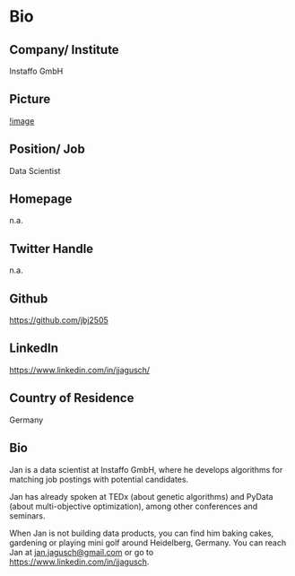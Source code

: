 # Bio

## Company/ Institute

Instaffo GmbH

## Picture

[!image](casual_1_rect.png)


## Position/ Job

Data Scientist

## Homepage

n.a.

## Twitter Handle

n.a.

## Github

https://github.com/jbj2505

## LinkedIn

https://www.linkedin.com/in/jjagusch/

## Country of Residence

Germany

## Bio

Jan is a data scientist at Instaffo GmbH, where he develops algorithms for matching job postings with potential candidates.

Jan has already spoken at TEDx (about genetic algorithms) and PyData (about multi-objective optimization), among other conferences and seminars.

When Jan is not building data products, you can find him baking cakes, gardening or playing mini golf around Heidelberg, Germany. You can reach Jan at jan.jagusch@gmail.com or go to https://www.linkedin.com/in/jjagusch.
